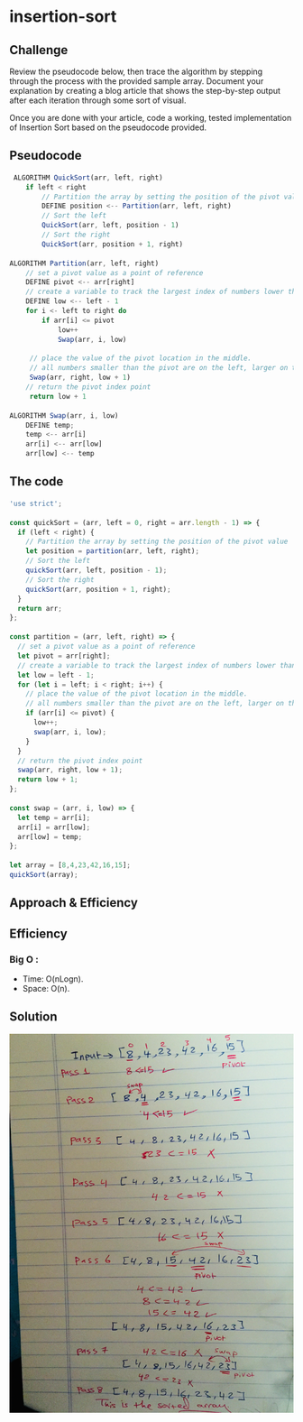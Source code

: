 # insertion-sort

## Challenge
Review the pseudocode below, then trace the algorithm by stepping through the process with the provided sample array. Document your explanation by creating a blog article that shows the step-by-step output after each iteration through some sort of visual.

Once you are done with your article, code a working, tested implementation of Insertion Sort based on the pseudocode provided.

## Pseudocode
```javascript
 ALGORITHM QuickSort(arr, left, right)
    if left < right
        // Partition the array by setting the position of the pivot value 
        DEFINE position <-- Partition(arr, left, right)
        // Sort the left
        QuickSort(arr, left, position - 1)
        // Sort the right
        QuickSort(arr, position + 1, right)

ALGORITHM Partition(arr, left, right)
    // set a pivot value as a point of reference
    DEFINE pivot <-- arr[right]
    // create a variable to track the largest index of numbers lower than the defined pivot
    DEFINE low <-- left - 1
    for i <- left to right do
        if arr[i] <= pivot
            low++
            Swap(arr, i, low)

     // place the value of the pivot location in the middle.
     // all numbers smaller than the pivot are on the left, larger on the right. 
     Swap(arr, right, low + 1)
    // return the pivot index point
     return low + 1

ALGORITHM Swap(arr, i, low)
    DEFINE temp;
    temp <-- arr[i]
    arr[i] <-- arr[low]
    arr[low] <-- temp
```
## The code 
```javascript
'use strict';

const quickSort = (arr, left = 0, right = arr.length - 1) => {
  if (left < right) {
    // Partition the array by setting the position of the pivot value 
    let position = partition(arr, left, right);
    // Sort the left
    quickSort(arr, left, position - 1);
    // Sort the right
    quickSort(arr, position + 1, right);
  }
  return arr;
};

const partition = (arr, left, right) => {
  // set a pivot value as a point of reference
  let pivot = arr[right];
  // create a variable to track the largest index of numbers lower than the defined pivot
  let low = left - 1;
  for (let i = left; i < right; i++) {
    // place the value of the pivot location in the middle.
    // all numbers smaller than the pivot are on the left, larger on the right. 
    if (arr[i] <= pivot) {
      low++;
      swap(arr, i, low);
    }
  }
  // return the pivot index point
  swap(arr, right, low + 1);
  return low + 1;
};

const swap = (arr, i, low) => {
  let temp = arr[i];
  arr[i] = arr[low];
  arr[low] = temp;
};

let array = [8,4,23,42,16,15];
quickSort(array);

```

## Approach & Efficiency
## Efficiency
### Big O :
- Time: O(nLogn).
- Space: O(n).

## Solution
![Image](../assets/quickSort.jpg)

